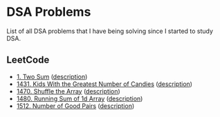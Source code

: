# DSA Problems

List of all DSA problems that I have being solving since I started to study DSA.

## LeetCode

- [1. Two Sum](./leetcode/1_two_sums.py) ([description](https://leetcode.com/problems/two-sum/))
- [1431. Kids With the Greatest Number of Candies](./leetcode/1431_kids_with_the_greatest_number_of_candies.py) ([description](https://leetcode.com/problems/kids-with-the-greatest-number-of-candies/))
- [1470. Shuffle the Array](./leetcode/1470_shuffle_the_array.py) ([description](https://leetcode.com/problems/shuffle-the-array/))
- [1480. Running Sum of 1d Array](./leetcode/1480_running_sum_of_1d_array.py) ([description](https://leetcode.com/problems/running-sum-of-1d-array/))
- [1512. Number of Good Pairs](./leetcode/1512_number_of_good_pairs.py) ([description](https://leetcode.com/problems/number-of-good-pairs/))

